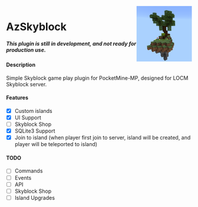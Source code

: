 <img src="./basic-island.png" alt="Island" width=150 height=150 align="right">

# AzSkyblock 

##### This plugin is still in development, and not ready for production use.

#### Description
Simple Skyblock game play plugin for PocketMine-MP, designed for LOCM Skyblock server.

#### Features
- [x] Custom islands
- [x] UI Support
- [ ] Skyblock Shop
- [x] SQLite3 Support
- [x] Join to island (when player first join to server, island will be created, and player will be teleported to island)
#### TODO
- [ ] Commands
- [ ] Events
- [ ] API
- [ ] Skyblock Shop
- [ ] Island Upgrades